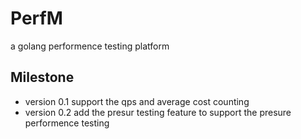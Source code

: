 # PerfM
a golang performence testing platform

## Milestone
* version 0.1 
    support the qps and average cost counting
* version 0.2
    add the presur testing feature to support the presure performence testing
